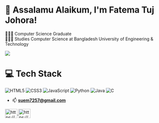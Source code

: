 <!-- Level 3: Add custom code -->

# 👋 Assalamu Alaikum, I'm Fatema Tuj Johora!
👩🏻‍💻 Computer Science Graduate<br/>
👩🏻‍🎓 Studies Computer Science at Bangladesh University of Engineering & Technology<br/>

<!-- GitHub stats from https://github.com/anuraghazra/github-readme-stats -->
![](https://github-readme-stats.vercel.app/api?username=JohoraAva&theme=radical&hide_border=false&include_all_commits=true&count_private=true)<br/>

# 💻 Tech Stack
<!-- Badges from https://github.com/Ileriayo/markdown-badges -->
![HTML5](https://img.shields.io/badge/html5-%23E34F26.svg?style=for-the-badge&logo=html5&logoColor=white)
![CSS3](https://img.shields.io/badge/css3-%231572B6.svg?style=for-the-badge&logo=css3&logoColor=white)
![JavaScript](https://img.shields.io/badge/javascript-%23323330.svg?style=for-the-badge&logo=javascript&logoColor=%23F7DF1E)
![Python](https://img.shields.io/badge/python-3670A0?style=for-the-badge&logo=python&logoColor=ffdd54)
![Java](https://img.shields.io/badge/java-%23ED8B00.svg?style=for-the-badge&logo=openjdk&logoColor=white)
![C](https://img.shields.io/badge/c-%2300599C.svg?style=for-the-badge&logo=c&logoColor=white)<br/>

- 📫 **suem7257@gmail.com**

<p align="left">
    <a href="https://www.linkedin.com/in/fatema-tuj-johora-50000b324/" target="blank">
        <img align="center" src="https://raw.githubusercontent.com/rahuldkjain/github-profile-readme-generator/master/src/images/icons/Social/linked-in-alt.svg" alt="https://www.linkedin.com/in/fatema-tuj-johora-50000b324/" height="30" width="40" />
    </a>
    <a href="https://www.facebook.com/johora.ava22" target="blank">
        <img align="center" src="https://raw.githubusercontent.com/rahuldkjain/github-profile-readme-generator/master/src/images/icons/Social/facebook.svg" alt="https://www.facebook.com/johora.ava22" height="30" width="40" />
    </a>
   
   
</p>
